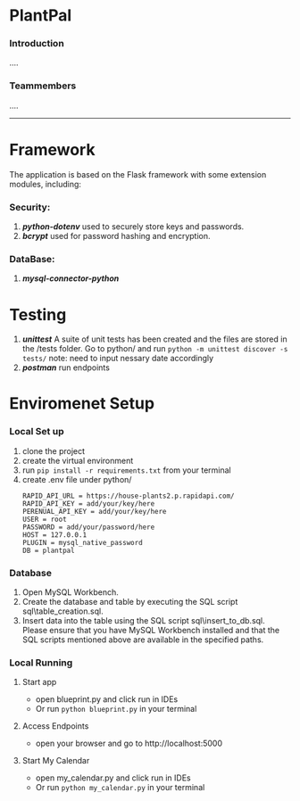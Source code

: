 # PlantPal

### Introduction
....
### Teammembers
....


---
# Framework
The application is based on the Flask framework with some extension modules, including:
### Security: 
1. ***python-dotenv*** used to securely store keys and passwords.
2. ***bcrypt*** used for password hashing and encryption.
### DataBase:
1. ***mysql-connector-python***

# Testing
1. ***unittest*** A suite of unit tests has been created and the files are stored in the /tests folder.
Go to python/ and run ``` python -m unittest discover -s tests/ ```
note: need to input nessary date accordingly
1. ***postman*** run endpoints
# Enviromenet Setup
### Local Set up
1. clone the project
2. create the virtual environment
3. run ```pip install -r requirements.txt``` from your terminal
4. create .env file under python/
    ```
    RAPID_API_URL = https://house-plants2.p.rapidapi.com/
    RAPID_API_KEY = add/your/key/here
    PERENUAL_API_KEY = add/your/key/here
    USER = root
    PASSWORD = add/your/password/here
    HOST = 127.0.0.1
    PLUGIN = mysql_native_password
    DB = plantpal
    ```
### Database
1. Open MySQL Workbench.
2. Create the database and table by executing the SQL script sql\table_creation.sql.
3. Insert data into the table using the SQL script sql\insert_to_db.sql.
Please ensure that you have MySQL Workbench installed and that the SQL scripts mentioned above are available in the specified paths.

### Local Running
1. Start app
    - open blueprint.py and click run in IDEs
    - Or run ```python blueprint.py``` in your terminal
2. Access Endpoints
    - open your browser and go to http://localhost:5000

3. Start My Calendar
    - open my_calendar.py and click run in IDEs
    - Or run ```python my_calendar.py``` in your terminal